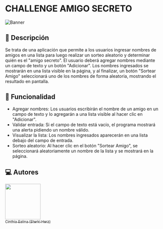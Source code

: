 # CHALLENGE AMIGO SECRETO
![Banner](https://i.ibb.co/Z1FNdjt/971.jpg)

## 📜 Descripción
Se trata de una aplicación que permite a los usuarios ingresar nombres de amigos en una lista para luego realizar un sorteo aleatorio y determinar quién es el "amigo secreto".
El usuario deberá agregar nombres mediante un campo de texto y un botón "Adicionar". Los nombres ingresados se mostrarán en una lista visible en la página, y al finalizar, un botón "Sortear Amigo" seleccionará uno de los nombres de forma aleatoria, mostrando el resultado en pantalla.

## 🔨 Funcionalidad
- Agregar nombres: Los usuarios escribirán el nombre de un amigo en un campo de texto y lo agregarán a una lista visible al hacer clic en "Adicionar".
- Validar entrada: Si el campo de texto está vacío, el programa mostrará una alerta pidiendo un nombre válido.
- Visualizar la lista: Los nombres ingresados aparecerán en una lista debajo del campo de entrada.
- Sorteo aleatorio: Al hacer clic en el botón "Sortear Amigo", se seleccionará aleatoriamente un nombre de la lista y se mostrará en la página.

## 💻 Autores
[<img src="https://i.ibb.co/Jy0y7cN/face.png" width=115><br><sub>Cinthia Salina (Sterki Herz)</sub>](https://github.com/sterkiherz)


